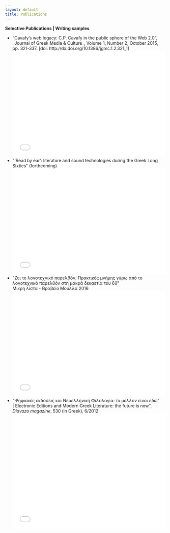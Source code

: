 ```yaml
---
layout: default
title: Publications
---
```

**Selective Publications | Writing samples**
<ul>
<li>
“Cavafy’s web legacy: C.P. Cavafy in the public sphere of the Web 2.0”, _Journal of Greek Media &amp; Culture_, Volume 1, Number 2, October 2015, pp. 321-337. [doi: http://dx.doi.org/10.1386/jgmc.1.2.321_1]<br/>
<embed src="../Sichani (6).pdf" width="500" height="345" type='application/pdf'/>
</li>

<li>
"‘Read by ear’: literature and sound technologies during the Greek Long Sixties" (forthcoming)<br/>
<embed src="../Readbyear.pdf" width="500" height="345" type='application/pdf'/>
</li>

<li>"Ζει το λογοτεχνικό παρελθόν; Πρακτικές μνήμης γύρω από το λογοτεχνικό παρελθόν στη μακρά δεκαετία του 60"<br/>
Μικρή λίστα - Βραβείο Μουλλά 2016 <br/>
<embed src="../Zei_to_logotexniko_parelthon_Sichani_CCBY.pdf" width="500" height="345" type='application/pdf'/>
</li>

<li>"Ψηφιακές εκδόσεις και Νεοελληνική Φιλολογία: το μέλλον είναι εδώ" | Electronic Editions and Modern Greek Literature: the future is now", <em>Diavazo magazine</em>, 530 (in Greek), 6/2012 <br/>
<embed src="../DIAVAZO.pdf" width="500" height="375" type='application/pdf'/>
</li>
</ul>
